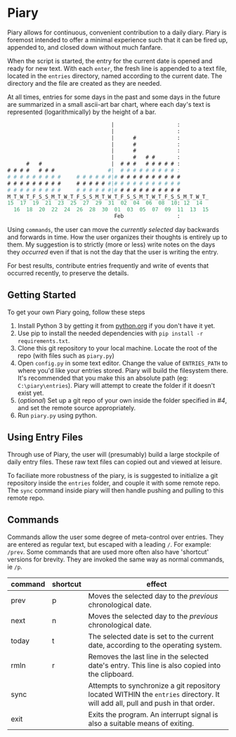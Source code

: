 # Piary
Piary allows for continuous, convenient contribution to a daily diary. Piary is foremost intended to offer a minimal experience such that it can be fired up, appended to, and closed down without much fanfare.

When the script is started, the entry for the current date is opened and ready for new text. With each `enter`, the fresh line is appended to a text file, located in the `entries` directory, named according to the current date. The directory and the file are created as they are needed.

At all times, entries for some days in the past and some days in the future are summarized in a small ascii-art bar chart, where each day's text is represented (logarithmically) by the height of a bar.

```lisp
                                 |                    :         
                                 |                    :         
                                 |      #             :         
                                 |      #             :         
                                 |      #             :         
                                 |      #   # #       :         
      #   #                      |  # # #   # # # # # :         
# # # #   # # #                 #|  # # # # # # # # # :         
# # # # # # # # #     # # # # # #|# # # # # # # # # # #         
# # # # # # # # #     # # # # # #|# # # # # # # # # # #         
# # # # # # # # #     # # # # # #|# # # # # # # # # # #         
M_T_W_T_F_S_S_M_T_W_T_F_S_S_M_T_W_T_F_S_S_M_T_W_T_F_S_S_M_T_W_T_
15  17  19  21  23  25  27  29  31  02  04  06  08  10: 12  14  
  16  18  20  22  24  26  28  30  01  03  05  07  09  11  13  15
                                  Feb                 :         
```

Using `commands`, the user can move the _currently selected_ day backwards and forwards in time. How the user organizes their thoughts is entirely up to them. My suggestion is to strictly (more or less) write notes on the days they _occurred_ even if that is not the day that the user is writing the entry.

For best results, contribute entries frequently and write of events that occurred recently, to preserve the details.

## Getting Started
To get your own Piary going, follow these steps
1. Install Python 3 by getting it from [python.org](https://www.python.org/) if you don't have it yet.
1. Use pip to install the needed dependencies with `pip install -r requirements.txt`.
1. Clone this git repository to your local machine. Locate the root of the repo (with files such as `piary.py`)
1. Open `config.py` in some text editor. Change the value of `ENTRIES_PATH` to where you'd like your entries stored. Piary will build the filesystem there. It's recommended that you make this an absolute path (eg: `C:\piary\entries`). Piary will attempt to create the folder if it doesn't exist yet.
1. (_optional_) Set up a git repo of your own inside the folder specified in _#4_, and set the remote source appropriately.
1. Run `piary.py` using python.

## Using Entry Files

Through use of Piary, the user will (presumably) build a large stockpile of daily entry files. These raw text files can copied out and viewed at leisure.

To faciliate more robustness of the piary, is is suggested to initialize a git repository inside the `entries` folder, and couple it with some remote repo. The `sync` command inside piary will then handle pushing and pulling to this remote repo.


## Commands
Commands allow the user some degree of meta-control over entries. They are entered as regular text, but escaped with a leading `/`. For example: `/prev`. Some commands that are used more often also have 'shortcut' versions for brevity. They are invoked the same way as normal commands, ie `/p`.


command | shortcut | effect
--- | --- | --- 
prev | p | Moves the selected day to the _previous_ chronological date.
next | n | Moves the selected day to the _previous_ chronological date.
today | t | The selected date is set to the current date, according to the operating system.
rmln | r | Removes the last line in the selected date's entry. This line is also copied into the clipboard.
sync |  | Attempts to synchronize a git repository located WITHIN the `entries` directory. It will add all, pull and push in that order.
exit |  | Exits the program. An interrupt signal is also a suitable means of exiting.